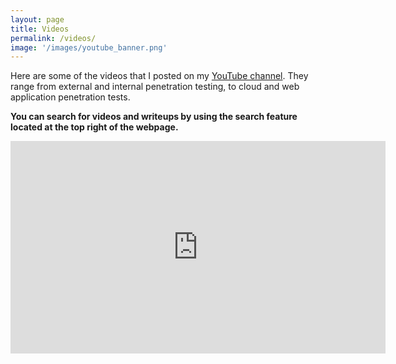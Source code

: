 ```yaml
---
layout: page
title: Videos 
permalink: /videos/
image: '/images/youtube_banner.png'
---
```


Here are some of the videos that I posted on my <a href="https://www.youtube.com/channel/UCSumP9z5Rzquqih-jpusTOQ">YouTube channel</a>. They range from external and internal penetration testing, to cloud and web application penetration tests. 

**You can search for videos and writeups by using the search feature located at the top right of the webpage.**

<iframe width="600" height="340" src="https://www.youtube.com/embed?max-results=1&controls=0&showinfo=0&rel=0&listType=user_uploads&list=0xd4y" frameborder="0" allowfullscreen></iframe>

